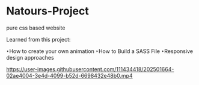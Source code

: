 # Natours-Project
pure css based website

Learned from this project:

‣How to create your own animation
‣How to Build a SASS File
‣Responsive design approaches

https://user-images.githubusercontent.com/111434418/202501664-02ae4004-3e4d-4099-b52d-6698432e48b0.mp4


